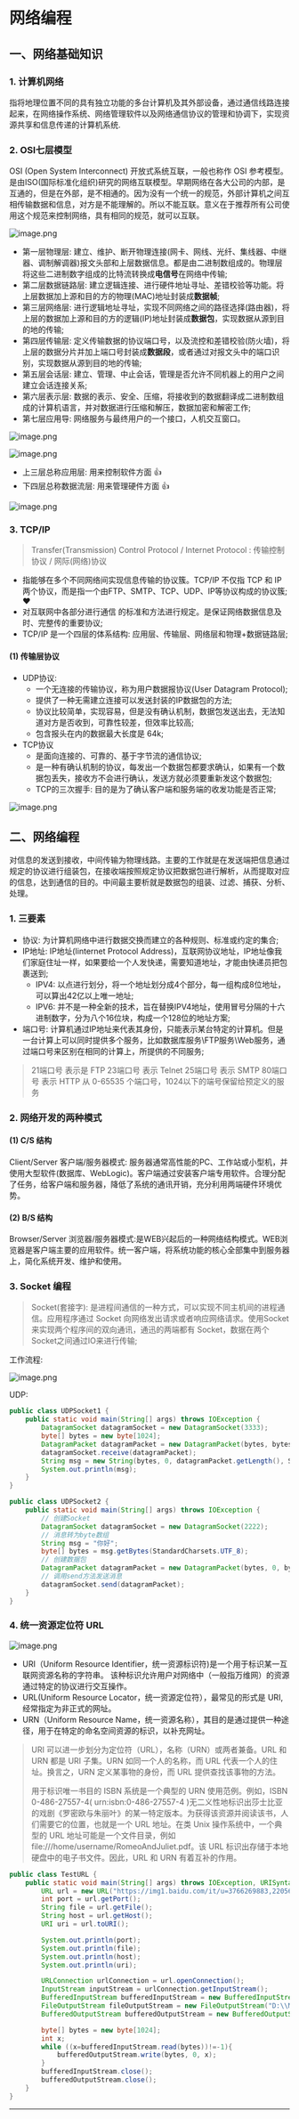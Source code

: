 # 网络编程

## 一、网络基础知识

### 1. 计算机网络

指将地理位置不同的具有独立功能的多台计算机及其外部设备，通过通信线路连接起来，在网络操作系统、网络管理软件以及网络通信协议的管理和协调下，实现资源共享和信息传递的计算机系统.

### 2. OSI七层模型

OSI (Open System Interconnect) 开放式系统互联，一般也称作 OSI 参考模型。是由ISO(国际标准化组织)研究的网络互联模型。早期网络在各大公司的内部，是互通的，但是在外部，是不相通的。因为没有一个统一的规范，外部计算机之间互相传输数据和信息，对方是不能理解的。所以不能互联。意义在于推荐所有公司使用这个规范来控制网络，具有相同的规范，就可以互联。

![image.png](assets/image1.png)

- 第一层物理层: 建立、维护、断开物理连接(网卡、网线、光纤、集线器、中继器、调制解调器)报文头部和上层数据信息。都是由二进制数组成的。物理层将这些二进制数字组成的比特流转换成**电信号**在网络中传输;
- 第二层数据链路层: 建立逻辑连接、进行硬件地址寻址、差错校验等功能。将上层数据加上源和目的方的物理(MAC)地址封装成**数据帧**;
- 第三层网络层: 进行逻辑地址寻址，实现不同网络之间的路径选择(路由器)，将上层的数据加上源和目的方的逻辑(IP)地址封装成**数据包**，实现数据从源到目的地的传输;
- 第四层传输层: 定义传输数据的协议端口号，以及流控和差错校验(防火墙)，将上层的数据分片并加上端口号封装成**数据段**，或者通过对报文头中的端口识别，实现数据从源到目的地的传输;
- 第五层会话层: 建立、管理、中止会话，管理是否允许不同机器上的用户之间建立会话连接关系;
- 第六层表示层: 数据的表示、安全、压缩，将接收到的数据翻译成二进制数组成的计算机语言，并对数据进行压缩和解压，数据加密和解密工作;
- 第七层应用导: 网络服务与最终用户的一个接口，人机交互窗口。

![image.png](assets/image2.png)

![image.png](assets/image3.png)

- 上三层总称应用层: 用来控制软件方面 👍
- 下四层总称数据流层: 用来管理硬件方面 👍

![image.png](assets/image4.png)

### 3. TCP/IP

> Transfer(Transmission) Control Protocol / Internet Protocol : 传输控制协议 / 网际(网络)协议

- 指能够在多个不同网络间实现信息传输的协议簇。TCP/IP 不仅指 TCP 和 IP 两个协议，而是指一个由FTP、SMTP、TCP、UDP、IP等协议构成的协议簇; ❤️
- 对互联网中各部分进行通信 的标准和方法进行规定。是保证网络数据信息及时、完整传的重要协议;
- TCP/IP 是一个四层的体系结构: 应用层、传输层、网络层和物理+数据链路层;

#### (1) 传输层协议

- UDP协议:
  - 一个无连接的传输协议，称为用户数据报协议(User Datagram Protocol);
  - 提供了一种无需建立连接可以发送封装的IP数据包的方法;
  - 协议比较简单，实现容易，但是没有确认机制，数据包发送出去，无法知道对方是否收到，可靠性较差，但效率比较高;
  - 包含报头在内的数据最大长度是 64k;
- TCP协议
  - 是面向连接的、可靠的、基于字节流的通信协议;
  - 是一种有确认机制的协议，每发出一个数据包都要求确认，如果有一个数据包丢失，接收方不会进行确认，发送方就必须要重新发这个数据包;
  - TCP的三次握手: 目的是为了确认客户端和服务端的收发功能是否正常;

![image.png](assets/image5.png)

## 二、网络编程

对信息的发送到接收，中间传输为物理线路。主要的工作就是在发送端把信息通过规定的协议进行组装包，在接收端按照规定协议把数据包进行解析，从而提取对应的信息，达到通信的目的。中间最主要析就是数据包的组装、过滤、捕获、分析、处理。

### 1. 三要素

- 协议: 为计算机网络中进行数据交换而建立的各种规则、标准或约定的集合;
- IP地址: IP地址(Iinternet Protocol Address)，互联网协议地址，IP地址像我们家庭住址一样，如果要给一个人发快递，需要知道地址，才能由快递员把包裹送到;
  - IPV4: 以点进行划分，将一个地址划分成4个部分，每一组构成8位地址，可以算出42亿以上唯一地址;
  - IPV6: 并不是一种全新的技术，旨在替换IPV4地址，使用冒号分隔的十六进制数字，分为八个16位块，构成一个128位的地址方案;
- 端口号: 计算机通过IP地址来代表其身份，只能表示某台特定的计算机。但是一台计算上可以同时提供多个服务，比如数据库服务\FTP服务\Web服务，通过端口号来区别在相同的计算上，所提供的不同服务;

> 21端口号 表示是 FTP
> 23端口号 表示 Telnet
> 25端口号 表示 SMTP
> 80端口号 表示 HTTP
> 从 0-65535 个端口号，1024以下的端号保留给预定义的服务

### 2. 网络开发的两种模式

#### (1) C/S 结构

Client/Server 客户端/服务器模式: 服务器通常高性能的PC、工作站或小型机，并使用大型软件(数据库、WebLogic)。客户端通过安装客户端专用软件。合理分配了任务，给客户端和服务器，降低了系统的通讯开销，充分利用两端硬件环境优势。

#### (2) B/S 结构

Browser/Server 浏览器/服务器模式:是WEB兴起后的一种网络结构模式。WEB浏览器是客户端主要的应用软件。统一客户端，将系统功能的核心全部集中到服务器上，简化系统开发、维护和使用。

### 3. Socket 编程

> Socket(套接字): 是进程间通信的一种方式，可以实现不同主机间的进程通信。应用程序通过 Socket 向网络发出请求或者响应网络请求。使用Socket来实现两个程序间的双向通讯，通迅的两端都有 Socket，数据在两个Socket之间通过IO来进行传输;

工作流程:

![image.png](assets/image7.png)



UDP:

```java
public class UDPSocket1 {
    public static void main(String[] args) throws IOException {
        DatagramSocket datagramSocket = new DatagramSocket(3333);
        byte[] bytes = new byte[1024];
        DatagramPacket datagramPacket = new DatagramPacket(bytes, bytes.length);
        datagramSocket.receive(datagramPacket);
        String msg = new String(bytes, 0, datagramPacket.getLength(), StandardCharsets.UTF_8);
        System.out.println(msg);
    }
}

public class UDPSocket2 {
    public static void main(String[] args) throws IOException {
        // 创建Socket
        DatagramSocket datagramSocket = new DatagramSocket(2222);
        // 消息转为byte数组
        String msg = "你好";
        byte[] bytes = msg.getBytes(StandardCharsets.UTF_8);
        // 创建数据包
        DatagramPacket datagramPacket = new DatagramPacket(bytes, 0, bytes.length, InetAddress.getByName("localhost"), 3333);
        // 调用send方法发送消息
        datagramSocket.send(datagramPacket);
    }
}
```

### 4. 统一资源定位符 URL

![image.png](assets/image6.png)


- URI（Uniform Resource Identifier，统一资源标识符)是一个用于标识某一互联网资源名称的字符串。 该种标识允许用户对网络中（一般指万维网）的资源通过特定的协议进行交互操作。
- URL(Uniform Resource Locator，统一资源定位符），最常见的形式是 URI,经常指定为非正式的网址。
- URN（Uniform Resource Name，统一资源名称），其目的是通过提供一种途径，用于在特定的命名空间资源的标识，以补充网址。

> URI 可以进一步划分为定位符（URL），名称（URN）或两者兼备。URL 和 URN 都是 URI 子集。URN 如同一个人的名称，而 URL 代表一个人的住址。换言之，URN 定义某事物的身份，而 URL 提供查找该事物的方法。
>
> 用于标识唯一书目的 ISBN 系统是一个典型的 URN 使用范例。例如，ISBN 0-486-27557-4( urn:isbn:0-486-27557-4 )无二义性地标识出莎士比亚的戏剧《罗密欧与朱丽叶》的某一特定版本。为获得该资源并阅读该书，人们需要它的位置，也就是一个 URL 地址。在类 Unix 操作系统中，一个典型的 URL 地址可能是一个文件目录，例如 file:///home/username/RomeoAndJuliet.pdf。该 URL 标识出存储于本地硬盘中的电子书文件。因此，URL 和 URN 有着互补的作用。

```java
public class TestURL {
    public static void main(String[] args) throws IOException, URISyntaxException {
        URL url = new URL("https://img1.baidu.com/it/u=3766269883,2205628513&fm=253&fmt=auto&app=120&f=JPEG?w=606&h=342");
        int port = url.getPort();
        String file = url.getFile();
        String host = url.getHost();
        URI uri = url.toURI();

        System.out.println(port);
        System.out.println(file);
        System.out.println(host);
        System.out.println(uri);

        URLConnection urlConnection = url.openConnection();
        InputStream inputStream = urlConnection.getInputStream();
        BufferedInputStream bufferedInputStream = new BufferedInputStream(inputStream);
        FileOutputStream fileOutputStream = new FileOutputStream("D:\\MyProject\\Java\\JavaLearning\\javabase\\resource\\test\\download.jpg");
        BufferedOutputStream bufferedOutputStream = new BufferedOutputStream(fileOutputStream);

        byte[] bytes = new byte[1024];
        int x;
        while ((x=bufferedInputStream.read(bytes))!=-1){
            bufferedOutputStream.write(bytes, 0, x);
        }
        bufferedInputStream.close();
        bufferedOutputStream.close();
    }
}
```


---
